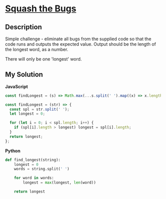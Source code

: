 # [Squash the Bugs](https://www.codewars.com/kata/56f173a35b91399a05000cb7)

## Description

Simple challenge - eliminate all bugs from the supplied code so that the code runs and outputs the expected value. Output should be the length of the longest word, as a number.

There will only be one 'longest' word.

## My Solution

**JavaScript**

```js
const findLongest = (s) => Math.max(...s.split(' ').map((x) => x.length));
```

```js
const findLongest = (str) => {
  const spl = str.split(' ');
  let longest = 0;

  for (let i = 0; i < spl.length; i++) {
    if (spl[i].length > longest) longest = spl[i].length;
  }
  return longest;
};
```

**Python**

```py
def find_longest(string):
    longest = 0
    words = string.split(' ')

    for word in words:
        longest = max(longest, len(word))

    return longest
```
